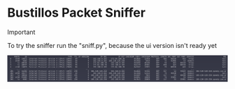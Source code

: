 <h1>Bustillos Packet Sniffer</h1>

>[!IMPORTANT]  
>To try the sniffer run the "sniff.py", because the ui version isn't ready yet

<img src="./appPic.png">

